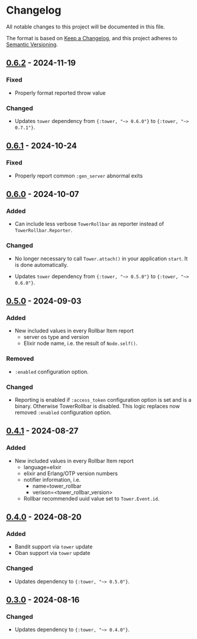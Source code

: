 # Changelog

All notable changes to this project will be documented in this file.

The format is based on [Keep a Changelog](https://keepachangelog.com/en/1.1.0/),
and this project adheres to [Semantic Versioning](https://semver.org/spec/v2.0.0.html).

## [0.6.2] - 2024-11-19

### Fixed

- Properly format reported throw value

### Changed

- Updates `tower` dependency from `{:tower, "~> 0.6.0"}` to `{:tower, "~> 0.7.1"}`.

## [0.6.1] - 2024-10-24

### Fixed

- Properly report common `:gen_server` abnormal exits

## [0.6.0] - 2024-10-07

### Added

- Can include less verbose `TowerRollbar` as reporter instead of `TowerRollbar.Reporter`.

### Changed

- No longer necessary to call `Tower.attach()` in your application `start`. It is done
automatically.

- Updates `tower` dependency from `{:tower, "~> 0.5.0"}` to `{:tower, "~> 0.6.0"}`.

## [0.5.0] - 2024-09-03

### Added

- New included values in every Rollbar Item report
  - server os type and version
  - Elixir node name, i.e. the result of `Node.self()`.

### Removed

- `:enabled` configuration option.

### Changed

- Reporting is enabled if `:access_token` configuration option is set and is a binary. Otherwise
  TowerRollbar is disabled. This logic replaces now removed `:enabled` configuration option.

## [0.4.1] - 2024-08-27

### Added

- New included values in every Rollbar Item report
  - language=elixir
  - elixir and Erlang/OTP version numbers
  - notifier information, i.e.
    - name=tower_rollbar
    - verison=<tower_rollbar_version>
  - Rollbar recommended uuid value set to `Tower.Event.id`.

## [0.4.0] - 2024-08-20

### Added

- Bandit support via `tower` update
- Oban support via `tower` update

### Changed

- Updates dependency to `{:tower, "~> 0.5.0"}`.

## [0.3.0] - 2024-08-16

### Changed

- Updates dependency to `{:tower, "~> 0.4.0"}`.

[0.6.2]: https://github.com/mimiquate/tower_rollbar/compare/v0.6.1...v0.6.2/
[0.6.1]: https://github.com/mimiquate/tower_rollbar/compare/v0.6.0...v0.6.1/
[0.6.0]: https://github.com/mimiquate/tower_rollbar/compare/v0.5.0...v0.6.0/
[0.5.0]: https://github.com/mimiquate/tower_rollbar/compare/v0.4.1...v0.5.0/
[0.4.1]: https://github.com/mimiquate/tower_rollbar/compare/v0.4.0...v0.4.1/
[0.4.0]: https://github.com/mimiquate/tower_rollbar/compare/v0.3.0...v0.4.0/
[0.3.0]: https://github.com/mimiquate/tower_rollbar/compare/v0.2.0...v0.3.0/
